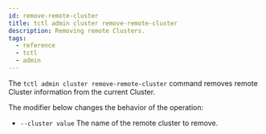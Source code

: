 ```yaml
---
id: remove-remote-cluster
title: tctl admin cluster remove-remote-cluster
description: Removing remote Clusters.
tags:
  - reference
  - tctl
  - admin
---
```


The `tctl admin cluster remove-remote-cluster` command removes remote Cluster information from the current Cluster.


The modifier below changes the behavior of the operation:
- `--cluster value`
The name of the remote cluster to remove.
